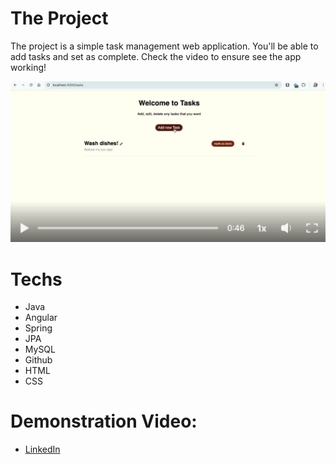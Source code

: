 # The Project
The project is a simple task management web application.
You'll be able to add tasks and set as complete.
Check the video to ensure see the app working!
  
[![demo video](page.png)](https://www.linkedin.com/posts/pedro-alves-579a93140_after-diving-into-the-world-of-java-and-angular-activity-7187590869728825344-hEhZ/?utm_source=share&utm_medium=member_desktop)


# Techs
* Java
* Angular
* Spring
* JPA
* MySQL
* Github
* HTML
* CSS

# Demonstration Video: 
* [LinkedIn](https://www.linkedin.com/posts/pedro-alves-579a93140_after-diving-into-the-world-of-java-and-angular-activity-7187590869728825344-hEhZ/?utm_source=share&utm_medium=member_desktop)
